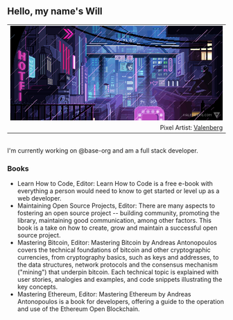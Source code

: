 ## Hello, my name's Will
<table align="center">
  <tr>
    <td width="100%" align="center">
      <a href="https://wbnns.com/">
        <img src="https://github.com/wbnns/wbnns/raw/master/hello.gif">
      </a>
    </td>
  </tr>
  <tr>
    <td width="100%" align="right">
      Pixel Artist: <a href="https://www.deviantart.com/valenberg">Valenberg</a>
    </td>
  </tr>
</table>
<br/>
I'm currently working on @base-org and am a full stack developer.

### Books
+ Learn How to Code, Editor: Learn How to Code is a free e-book with everything
  a person would need to know to get started or level up as a web developer.
+ Maintaining Open Source Projects, Editor: There are many aspects to fostering
  an open source project -- building community, promoting the library,
maintaining good communication, among other factors. This book is a take on how
to create, grow and maintain a successful open source project.
+ Mastering Bitcoin, Editor: Mastering Bitcoin by Andreas Antonopoulos covers
  the technical foundations of bitcoin and other cryptographic currencies, from
cryptography basics, such as keys and addresses, to the data structures, network
protocols and the consensus mechanism ("mining") that underpin bitcoin. Each
technical topic is explained with user stories, analogies and examples, and code
snippets illustrating the key concepts.
+ Mastering Ethereum, Editor:  Mastering Ethereum by Andreas Antonopoulos is a
  book for developers, offering a guide to the operation and use of the Ethereum
Open Blockchain.
